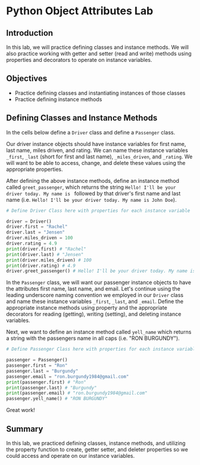 
# Python Object Attributes Lab

## Introduction
In this lab, we will practice defining classes and instance methods. We will also practice working with getter and setter (read and write) methods using properties and decorators to operate on instance variables.

## Objectives

* Practice defining classes and instantiating instances of those classes
* Practice defining instance methods


## Defining Classes and Instance Methods

In the cells below define a `Driver` class and define a `Passenger` class.

Our driver instance objects should have instance variables for first name, last name, miles driven, and rating. We can name these instance variables `_first`, `_last` (short for first and last name), `_miles_driven`, and `_rating`. We will want to be able to access, change, and delete these values using the appropriate properties. 

After defining the above instance methods, define an instance method called `greet_passenger`, which returns the string `Hello! I'll be your driver today. My name is ` followed by that driver's first name and last name (i.e. `Hello! I'll be your driver today. My name is John Doe`).


```python
# Define Driver Class here with properties for each instance variable
```


```python
driver = Driver()
driver.first = "Rachel"
driver.last = "Jensen"
driver.miles_driven = 100
driver.rating = 4.9
print(driver.first) # "Rachel"
print(driver.last) # "Jensen"
print(driver.miles_driven) # 100
print(driver.rating) # 4.9
driver.greet_passenger() # Hello! I'll be your driver today. My name is Rachel Jensen
```

In the `Passenger` class, we will want our passenger instance objects to have the attributes first name, last name, and email. Let's continue using the leading underscore naming convention we employed in our `Driver` class and name these instance variables `_first`, `_last`, and `_email`. Define the appropriate instance methods using property and the appropriate decorators for reading (getting), writing (setting), and deleting instance variables. 

Next, we want to define an instance method called `yell_name` which returns a string with the passengers name in all caps (i.e. "RON BURGUNDY"). 


```python
# Define Passenger Class here with properties for each instance variable
```


```python
passenger = Passenger()
passenger.first = "Ron"
passenger.last = "Burgundy"
passenger.email = "ron.burgundy1984@gmail.com"
print(passenger.first) # "Ron"
print(passenger.last) # "Burgundy"
print(passenger.email) # "ron.burgundy1984@gmail.com"
passenger.yell_name() # "RON BURGUNDY"
```

Great work!

## Summary
In this lab, we practiced defining classes, instance methods, and utilizing the property function to create, getter setter, and deleter properties so we could access and operate on our instance variables.
